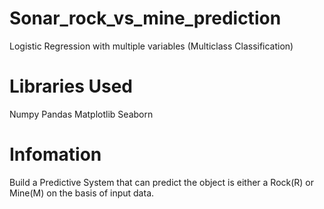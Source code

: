 # Sonar_rock_vs_mine_prediction

Logistic Regression with multiple variables (Multiclass Classification)


# Libraries Used
Numpy
Pandas
Matplotlib
Seaborn

# Infomation
Build a Predictive System that can predict the object is either a Rock(R) or Mine(M) on the basis of input data.
